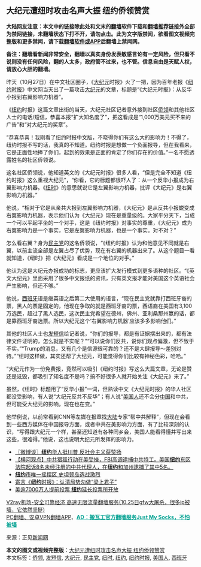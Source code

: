  <h2>大纪元遭纽时攻击名声大振 纽约侨领赞赏</h2> <p class="notice"><b>大陆网友注意：本文中的链接除此处和文末的<a href="https://github.com/bannedbook/fanqiang" >翻墙</a>软件下载和<a href="https://github.com/killgcd/justmysocks/blob/master/README.md">翻墙推荐</a>链接外全部为禁网链接，未翻墙状态下打不开，请勿点击。此为文字版禁闻，欲看图文视频完整版和更多禁闻，请下载<a href="https://github.com/bannedbook/fanqiang">翻墙软件或APP</a>后翻墙上禁闻网。</p><p>备注：翻墙看新闻非常安全，翻墙以真实身份发表敏感言论有一定风险，但只看不说则没有任何风险，翻的人太多，政府管不过来，也不管。信息自由是天赋人权，请放心大胆的翻墙。</b></p>  <div class="entry"> <p></p> <p>昨天（10月27日）在中文社区圈子，《<span class='wp_keywordlink_affiliate'><a href="http://www.epochtimes.com/" title="大纪元" target="_blank">大纪元</a></span>时报》火了一把，因为百年老报《<a href="https://www.bannedbook.org/bnews/tag/%e7%ba%bd%e7%ba%a6%e6%97%b6%e6%8a%a5/" class="st_tag internal_tag" rel="tag" title="标签 纽约时报 下的日志">纽约时报</a>》中文网当天出了一篇攻击<a href="https://www.bannedbook.org/bnews/tag/%e5%a4%a7%e7%ba%aa%e5%85%83/" class="st_tag internal_tag" rel="tag" title="标签 大纪元 下的日志">大纪元</a>的文章，标题是“《大纪元时报》：从反华小报到右翼影响力机器”。</p> <p>《<a href="https://www.bannedbook.org/bnews/tag/%e7%ba%bd%e7%ba%a6/" class="st_tag internal_tag" rel="tag" title="标签 纽约 下的日志">纽约</a>时报》这篇文章出街的当天，大纪元社区记者意外接到社区<a href="https://www.bannedbook.org/bnews/tag/%E4%BE%A8%E9%A2%86/" class="st_tag internal_tag" rel="tag" title="标签 侨领 下的日志">侨领</a>和其他社区人士的电话/短信，恭喜本报“扩大知名度了”，把这看成是“1,000万美元买不来的广告”和“对大纪元的奖章”。</p>  <p>“恭喜恭喜！我刚看了纽约时报中文版，不晓得你们有这么大的影响力！不得了，纽约时报不写的话，我真的不知道。纽约时报是想做一个负面报导，但在我看来，它是正面性地捧了你们，起到的效果是正面的肯定了你们存在的价值。”一名不愿透露姓名的社区侨领说。</p> <p>这名社区侨领说，他知道英文的《大纪元时报》很多人看，“但是完全不知道《纽约时报》这么重视大纪元”，“你看，它的标题都很吓人了：从一个反华小报成为右翼影响力机器。《<a href="https://www.bannedbook.org/bnews/tag/%E7%BA%BD%E6%97%B6/" class="st_tag internal_tag" rel="tag" title="标签 纽时 下的日志">纽时</a>》的意思就说它是左翼影响力机器，批评《大纪元》是右翼影响力机器。”</p> <p>他说，“相对于它是从亲共大报到左翼影响力机器，《大纪元》是从反共小报蜕变成右翼影响力机器，表示他们认为《大纪元》现在是重量级的。大家平分天下，当成一个可以平起平坐的一个对手，这是《纽约时报》对事实的尊重，《大纪元》成为右翼影响力是一个事实，它是左翼影响力机器，也是一个事实。对不对？”</p>  <p>怎么看右翼？身为<a href="https://www.bannedbook.org/bnews/tag/%e6%b0%91%e4%b8%bb%e5%85%9a/" class="st_tag internal_tag" rel="tag" title="标签 民主党 下的日志">民主党</a>的这名侨领说，“《纽约时报》认为和他意见不同就是右翼，以前主流全部是左翼占尽了优势，现在有右翼的机器出来了。从这个题目一看就知道，《纽时》把《大纪元》看成是一个地位的对手。”</p> <p>他认为这是大纪元办报成功的标志，更应该扩大发行模式到更多语种的社区。“《英文大纪元》里面采用了很多中文报纸的资讯，只有英文报才能对美国这个英语社会产生影响，但还不够。”</p> <p>他说，<a href="https://www.bannedbook.org/bnews/tag/%e8%a5%bf%e7%8f%ad%e7%89%99/" class="st_tag internal_tag" rel="tag" title="标签 西班牙 下的日志">西班牙</a>语是继英语之后第二大使用的语言，“现在民主党就靠打西班牙裔的票，黑人的票是固定的，他现在争取的就是西班牙裔的票，西语裔在美国有3,100万选民，超过了黑人选民，这次民主党希望在德州，佛州、亚利桑那州赢的话，都是靠西班牙裔选票。所以大纪元这个‘右翼影响力机器’应该多多影响他们。”</p>  <p>其他的社区人士也<a href="https://www.bannedbook.org/bnews/tag/%E5%8F%91%E7%9F%AD%E4%BF%A1/" class="st_tag internal_tag" rel="tag" title="标签 发短信 下的日志">发短信</a>给记者说，“你们的报导，都是有证据摆出来的，都有法律文件证明的，怎么就是不实呢？”“可以说你们反共，说你们观点偏激，但不致于不实。”“Trump的消息，又有几个是信源很可靠的？还不是大肆报导～差别对待。”“纽时这样做，其实还帮了大纪元，可能觉得你们比较有神秘色彩，哈哈。”</p> <p>“大纪元作为一份免费报，竟然可以吸引《纽约时报》写这么大篇文章，无论是赞还是诋毁，都吸引了知名度不是吗？搞不好很多人就开始关注《大纪元》来了。”</p> <p>虽然，《纽时》标题用了“反华小报”一词，但熟读中文《大纪元时报》的华人社区都没受影响，有人说“大纪元反共不反华”；有人说“<a href="https://www.bannedbook.org/bnews/tag/%E7%BE%8E%E5%9B%BD%E4%BA%BA/" class="st_tag internal_tag" rel="tag" title="标签 美国人 下的日志">美国人</a>还不会分<span class='wp_keywordlink_affiliate'><a href="https://www.bannedbook.org/" title="中国" target="_blank">中国</a></span>和中共，但可能受大纪元的影响，现在也在变。”</p>  <p>他举例说，以前常看到CNN等左媒在报章找<span class='wp_keywordlink_affiliate'><a href="https://www.bannedbook.org/" title="大陆" target="_blank">大陆</a></span>专家“帮中共解释”，但现在会看到一些西方媒体在中国报导方面，或者中共在美影响力方面，有了比较深刻的认识，“写得跟大纪元一个样，甚至还知道有各种同乡会，美国人能看得懂并写出来这些，很难得。”他说，这也说明大纪元所发挥的影响力。</p> <ul class='op-related-articles' title='相关阅读'> <li><a href='https://www.bannedbook.org/bnews/ssgc/20201030/1422671.html' target='_blank'>〖微博谈〗<b>纽约</b>华人挺川普 反社会主义获赞扬</a></li> <li><a href='https://www.bannedbook.org/bnews/bannedvideo/20201030/1422600.html' target='_blank'>【横河观点】中共猎狐行动在美受挫，FBI高调逮捕中共特工。美国<b>纽约</b>东区法院起诉8名未经注册的中共代理人，在<b>纽约</b>和加州逮捕了其中5名。</a></li> <li><a href='https://www.bannedbook.org/bnews/taiwannews/20201029/1422436.html' target='_blank'><b>纽约</b>市唯一摇摆区 史坦顿岛选战激烈</a></li> <li><a href='https://www.bannedbook.org/bnews/ssgc/20201029/1422382.html' target='_blank'>寄言《<b>纽约</b>时报》：认清局势勿做“梁上君子”</a></li> <li><a href='https://www.bannedbook.org/bnews/taiwannews/20201029/1422290.html' target='_blank'>美逾7000万人提前投票 <b>纽约</b>延长投票所开放</a></li> </ul> <p class="texttj"> <a href="https://www.bannedbook.org/forum23/topic22702.html" target="_blank">V2ray机场-安全可靠经济 高速无限流量翻墙服务(10.25日gfw大屠杀，很多ip被墙，它依然坚挺)</a><br/> <a href="https://github.com/bannedbook/fanqiang/wiki/%E7%A6%81%E9%97%BB%E7%BD%91%E5%AE%89%E5%8D%93%E7%BF%BB%E5%A2%99%E6%96%B0%E9%97%BBAPP" target="_blank">PC翻墙、安卓VPN翻墙APP</a>、<span onclick="window.open('https://github.com/killgcd/justmysocks/blob/master/README.md')" style="font-weight:bold;color:#00A191;cursor:pointer;text-decoration:underline;outline:none">AD：搬瓦工官方翻墙服务Just My Socks，不怕被墙</span></p><p>来源：正见<span class='wp_keywordlink_affiliate'><a href="https://www.bannedbook.org/" title="新闻网">新闻网</a></span></p><a name='sharetosocial'></a>       <div><b>本文的图文或视频完整版</b>：<a href='https://www.bannedbook.org/bnews/cbnews/20201030/1422367.html'>大纪元遭纽时攻击名声大振 纽约侨领赞赏</a></div>  </div><!--END ENTRY--> <div class="postfooter"> <div>本文标签：<a href="https://www.bannedbook.org/bnews/tag/%E4%BE%A8%E9%A2%86/" rel="tag">侨领</a>, <a href="https://www.bannedbook.org/bnews/tag/%E5%8F%91%E7%9F%AD%E4%BF%A1/" rel="tag">发短信</a>, <a href="https://www.bannedbook.org/bnews/tag/%e5%a4%a7%e7%ba%aa%e5%85%83/" rel="tag">大纪元</a>, <a href="https://www.bannedbook.org/bnews/tag/%e6%b0%91%e4%b8%bb%e5%85%9a/" rel="tag">民主党</a>, <a href="https://www.bannedbook.org/bnews/tag/%E7%BA%BD%E6%97%B6/" rel="tag">纽时</a>, <a href="https://www.bannedbook.org/bnews/tag/%e7%ba%bd%e7%ba%a6/" rel="tag">纽约</a>, <a href="https://www.bannedbook.org/bnews/tag/%e7%ba%bd%e7%ba%a6%e6%97%b6%e6%8a%a5/" rel="tag">纽约时报</a>, <a href="https://www.bannedbook.org/bnews/tag/%E7%BE%8E%E5%9B%BD%E4%BA%BA/" rel="tag">美国人</a>, <a href="https://www.bannedbook.org/bnews/tag/%e8%a5%bf%e7%8f%ad%e7%89%99/" rel="tag">西班牙</a></div>  </div><!--END POSTFOOTER--> 